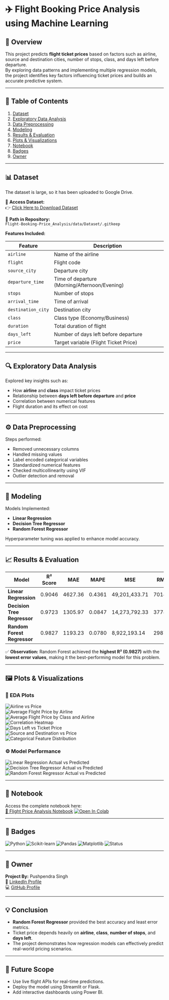 # ✈️ Flight Booking Price Analysis using Machine Learning

## 📘 Overview
This project predicts **flight ticket prices** based on factors such as airline, source and destination cities, number of stops, class, and days left before departure.  
By exploring data patterns and implementing multiple regression models, the project identifies key factors influencing ticket prices and builds an accurate predictive system.

---

## 🧾 Table of Contents
1. [Dataset](#dataset)
2. [Exploratory Data Analysis](#exploratory-data-analysis)
3. [Data Preprocessing](#data-preprocessing)
4. [Modeling](#modeling)
5. [Results & Evaluation](#results--evaluation)
6. [Plots & Visualizations](#plots--visualizations)
7. [Notebook](#notebook)
8. [Badges](#badges)
9. [Owner](#owner)

---

## 📊 Dataset
The dataset is large, so it has been uploaded to Google Drive.

📂 **Access Dataset:**  
👉 [Click Here to Download Dataset](https://drive.google.com/file/d/1Mh9-pGHUPuwXkZckud2QRovx4ecMAYR6/view?usp=drive_link)

📁 **Path in Repository:**  
`Flight-Booking-Price_Analysis/data/Dataset/.gitkeep`

**Features Included:**

| Feature | Description |
|----------|-------------|
| `airline` | Name of the airline |
| `flight` | Flight code |
| `source_city` | Departure city |
| `departure_time` | Time of departure (Morning/Afternoon/Evening) |
| `stops` | Number of stops |
| `arrival_time` | Time of arrival |
| `destination_city` | Destination city |
| `class` | Class type (Economy/Business) |
| `duration` | Total duration of flight |
| `days_left` | Number of days left before departure |
| `price` | Target variable (Flight Ticket Price) |

---

## 🔍 Exploratory Data Analysis
Explored key insights such as:
- How **airline** and **class** impact ticket prices  
- Relationship between **days left before departure** and **price**  
- Correlation between numerical features  
- Flight duration and its effect on cost  

---

## ⚙️ Data Preprocessing
Steps performed:
- Removed unnecessary columns  
- Handled missing values  
- Label encoded categorical variables  
- Standardized numerical features  
- Checked multicollinearity using VIF  
- Outlier detection and removal  

---

## 🤖 Modeling
Models Implemented:
- **Linear Regression**
- **Decision Tree Regressor**
- **Random Forest Regressor**

Hyperparameter tuning was applied to enhance model accuracy.

---

## 📈 Results & Evaluation

| Model | R² Score | MAE | MAPE | MSE | RMSE |
|--------|-----------|-----|------|------|------|
| **Linear Regression** | 0.9046 | 4627.36 | 0.4361 | 49,201,433.71 | 7014.37 |
| **Decision Tree Regressor** | 0.9723 | 1305.97 | 0.0847 | 14,273,792.33 | 3778.07 |
| **Random Forest Regressor** | 0.9827 | 1193.23 | 0.0780 | 8,922,193.14 | 2987.00 |

✅ **Observation:** Random Forest achieved the **highest R² (0.9827)** with the **lowest error values**, making it the best-performing model for this problem.

---

## 🖼️ Plots & Visualizations

### 🧭 EDA Plots
![Airline vs Price](images/plots/Airline%20Vs%20Price%20Plot.png)  
![Average Flight Price by Airline](images/plots/Average%20Flight%20Price%20by%20Airline.png)  
![Average Flight Price by Class and Airline](images/plots/Average%20Flight%20Price%20by%20Class%20and%20Airline.png)  
![Correlation Heatmap](images/plots/Correlation%20Heatmap.png)  
![Days Left vs Ticket Price](images/plots/Days%20Left%20Fore%20Departure%20Versus%20Ticket%20Price%20Plot.png)  
![Source and Destination vs Price](images/plots/source%20and%20destination%20vs%20price.png)  
![Categorical Feature Distribution](images/plots/Flight%20Data%20Categorical%20Feature%20Distribution.png)

### ⚙️ Model Performance
![Linear Regression Actual vs Predicted](images/plots/Linear%20Regression%20Actual%20Vs%20Predicted.png)  
![Decision Tree Regressor Actual vs Predicted](images/plots/Decision%20Tree%20Regressor%20Actual%20Vs%20Predicted.png)  
![Random Forest Regressor Actual vs Predicted](images/plots/Random%20Forest%20Regressor%20Actual%20Vs%20Predicted.png)

---

## 📓 Notebook
Access the complete notebook here:  
[🧠 Flight Price Analysis Notebook](notebooks/flight_booking.ipynb)
[![Open In Colab](https://colab.research.google.com/assets/colab-badge.svg)](https://colab.research.google.com/github/Pushpendra54-DS/Flight-Booking-Price_Analysis/blob/main/notebooks/flight_booking.ipynb)

---

## 🏅 Badges

![Python](https://img.shields.io/badge/Python-3.10-blue.svg)
![Scikit-learn](https://img.shields.io/badge/Scikit--learn-Modeling-orange.svg)
![Pandas](https://img.shields.io/badge/Pandas-Data%20Processing-green.svg)
![Matplotlib](https://img.shields.io/badge/Matplotlib-Visualization-yellow.svg)
![Status](https://img.shields.io/badge/Status-Completed-success.svg)

---

## 👤 Owner
**Project By:** Pushpendra Singh  
📧 [LinkedIn Profile](https://www.linkedin.com/in/pushpendra-singh54-ds)  
💻 [GitHub Profile](https://github.com/Pushpendra54-DS)

---

## 💡 Conclusion
- **Random Forest Regressor** provided the best accuracy and least error metrics.  
- Ticket price depends heavily on **airline**, **class**, **number of stops**, and **days left**.  
- The project demonstrates how regression models can effectively predict real-world pricing scenarios.

---

## 🚀 Future Scope
- Use live flight APIs for real-time predictions.  
- Deploy the model using Streamlit or Flask.  
- Add interactive dashboards using Power BI.
